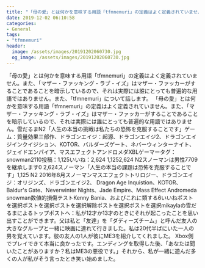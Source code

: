 ```yaml
---
title: "「母の愛」とは何かを意味する用語「tfmnemuri」の定義はよく定義されていません。"
date: 2019-12-02 06:10:58
categories:
- General
tags:
- "tfmnemuri"
header:
  image: /assets/images/20191202060730.jpg
  og_image: /assets/images/20191202060730.jpg
---
```


「母の愛」とは何かを意味する用語「tfmnemuri」の定義はよく定義されていません。また、「マザー・ファッキング・ラブ・イズ」はマザー・ファッカーがすることであることを暗示しているので、それは実際には誰にとっても普遍的な用語ではありません。また、「tfmnemuri」について話します。 「母の愛」とは何かを意味する用語「tfmnemuri」の定義はよく定義されていません。また、「マザー・ファッキング・ラブ・イズ」はマザー・ファッカーがすることであることを暗示しているので、それは実際には誰にとっても普遍的な用語ではありません。雪だるまN2「人生の本当の挑戦は私たちの恐怖を克服することです」ゲーム：質量効果三部作、ドラゴンエイジ：起源、ドラゴンエイジ2、ドラゴンエイジインクイジション、KOTOR、バルダーズゲート、ネバーウィンターナイト、ジェイドエンパイア、マスエフェクトアンドロメダXBLゲーマータグ： snowman2110投稿：1,125いいね：2,624 1,1252,624 N2スノーマンは男性7709を継承します0 2,624スノーマン「人生の本当の課題は恐怖を克服することです」1,125 N2 2016年8月スノーマンマスエフェクトトリロジー、ドラゴンエイジ：オリジンズ、ドラゴンエイジ2、 Dragon Age Inquistion、KOTOR、Baldur&#39;s Gate、Neverwinter Nights、Jade Empire、Mass Effect Andromeda snowman数値的損傷テストKenny Bania、およびこれに類する6いいねポストを選択ポストを選択ポストを選択解除ポストを選択ポストを選択mikaylaの雪だるまによるトップポストへ：私が12才か13才のときにそれが起こったことを思い出すことができます。父は私と「友達」を「ダディーズチーム」と呼んだ友人の大きなグループと一緒に映画に連れて行きました。私は20代半ばにいた一人の男を覚えています。彼の友人の1人が彼にME3を紹介してくれました。 Xbox側でプレイできて本当に良かったです。エンディングを取得した後、「あなたは聞いたことがありますか？私はME3の悪役です。」それから、私が一緒に遊んだ多くの人が私がそう言ったとき笑い始めました。
